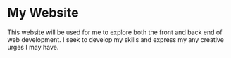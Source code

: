 # My Website

This website will be used for me to explore both the front and back end of web development. I seek to develop my skills and express my any creative urges I may have.
